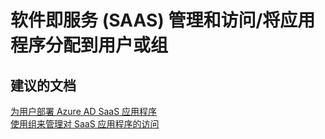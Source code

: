 <properties
    pageTitle="software as a service (saas) management and access/assigning applications to users or groups"
    description="软件即服务 (SAAS) 管理和访问/将应用程序分配到用户或组"
    service="microsoft.activedirectory"
    resource="activedirectory"
    authors="aashu"
    displayOrder=""
    selfHelpType="generic"
    supportTopicIds="32268136"
    resourceTags=""
    productPesIds="14785"
    cloudEnvironments="public"
/>


# 软件即服务 (SAAS) 管理和访问/将应用程序分配到用户或组


## **建议的文档**
[为用户部署 Azure AD SaaS 应用程序](https://azure.microsoft.com/documentation/articles/active-directory-appssoaccess-whatis/#deploying-azure-ad-integrated-applications-to-users)<br>
[使用组来管理对 SaaS 应用程序的访问](https://azure.microsoft.com/documentation/articles/active-directory-accessmanagement-group-saasapps/)



<!--HONumber=Jul16_HO4-->


